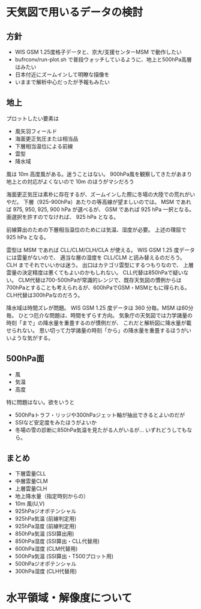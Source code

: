 # 天気図で用いるデータの検討
## 方針
* WIS GSM 1.25度格子データと、京大/支援センターMSM で動作したい
* bufrconv/run-plot.sh で普段ウォッチしているように、地上と500hPa高層はみたい
* 日本付近にズームインして明瞭な描像を
* いままで解析中心だったが予報もみたい

## 地上
プロットしたい要素は
* 風矢羽フィールド
* 海面更正気圧または相当品
* 下層相当温位による前線
* 雲型
* 降水域

風は 10m 高度風がある。迷うことはない。
900hPa風を観察してきたがあまり地上との対応がよくないので 10m のほうがマシだろう

海面更正気圧は素朴に存在するが、ズームインした際に冬場の大陸での荒れがいやだ。
下層（925-900hPa）あたりの等高線が望ましいのでは。
MSM であれば 975, 950, 925, 900 hPa が選べるが、
GSM であれば 925 hPa 一択となる。
面選択を許すのでなければ、 925 hPa となる。

前線算出のための下層相当温位のためには気温、湿度が必要。
上述の理屈で 925 hPa となる。

雲型は MSM であれば CLL/CLM/CLH/CLA が使える。
WIS GSM 1.25 度データには雲量がないので、 適当な層の湿度を
CLL/CLM と読み替えるのだろう。 CLH までそれでいいかは迷う。
出口はカテゴリ雲型にするつもりなので、
上層雲量の決定精度は悪くてもよいのかもしれない。
CLL代替は850hPaで疑いない。
CLM代替は700-500hPaが常識的レンジで、既存天気図の慣例からは700hPaとすることも考えられるが、600hPaでGSM・MSMともに得られる。
CLH代替は300hPaなのだろう。

降水域は時間ズレが問題。
WIS GSM 1.25 度データは 360 分毎。MSM は60分毎。
ひとつ厄介な問題は、時間をずらす方向。
気象庁の天気図では力学諸量の時刻「まで」の降水量を重畳するのが慣例だが、
これだと解析図に降水量が載せられない。
思い切って力学諸量の時刻「から」の降水量を重畳するほうがいいような気がする。

## 500hPa面
* 風
* 気温
* 高度

特に問題はない。欲をいうと

* 500hPaトラフ・リッジや300hPaジェット軸が抽出できるとよいのだが
* SSIなど安定度をみたほうがよいか
* 冬場の雪の診断に850hPa気温を見たがる人がいるが... いずれどうしてもなら。

## まとめ

* 下層雲量CLL
* 中層雲量CLM
* 上層雲量CLH
* 地上降水量（指定時刻からの）
* 10m 風(U,V)
* 925hPaジオポテンシャル
* 925hPa気温 (前線判定用)
* 925hPa湿度 (前線判定用)
* 850hPa気温 (SSI算出用)
* 850hPa湿度 (SSI算出・CLL代替用)
* 600hPa湿度 (CLM代替用)
* 500hPa気温 (SSI算出・T500プロット用)
* 500hPaジオポテンシャル
* 300hPa湿度 (CLH代替用)

# 水平領域・解像度について


